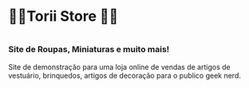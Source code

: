 <h1>🏯👺Torii Store 🏯👺<h1>
<h3>Site de Roupas, Miniaturas e muito mais!</h3>

<p>Site de demonstração para uma loja online de vendas de artigos de vestuário, brinquedos, artigos de decoração para o publico geek nerd.<p></p>

 
